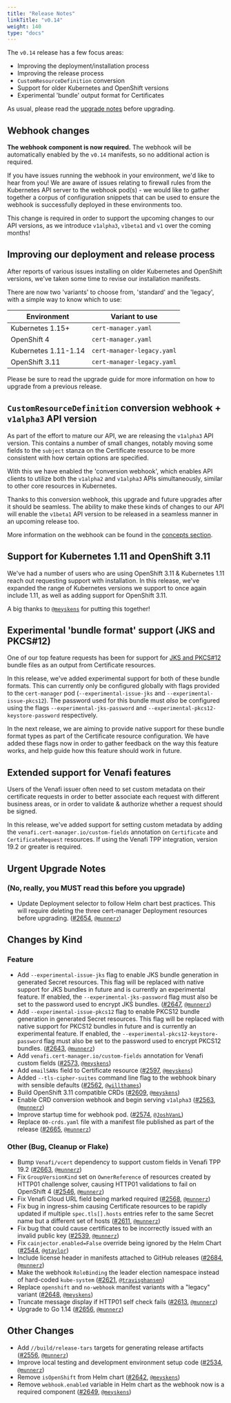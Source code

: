 ```yaml
---
title: "Release Notes"
linkTitle: "v0.14"
weight: 140
type: "docs"
---
```


The `v0.14` release has a few focus areas:

* Improving the deployment/installation process
* Improving the release process
* `CustomResourceDefinition` conversion
* Support for older Kubernetes and OpenShift versions
* Experimental 'bundle' output format for Certificates

As usual, please read the [upgrade notes](/docs/installation/upgrading/upgrading-0.13-0.14.md) before upgrading.

## Webhook changes

**The webhook component is now required.**
The webhook will be automatically enabled by the `v0.14` manifests, so no additional action is required.

If you have issues running the webhook in your environment, we'd like to hear from you! We are aware of issues relating
to firewall rules from the Kubernetes API server to the webhook pod(s) - we would like to gather together a corpus of
configuration snippets that can be used to ensure the webhook is successfully deployed in these environments too.

This change is required in order to support the upcoming changes to our API versions, as we introduce `v1alpha3`,
`v1beta1` and `v1` over the coming months!

## Improving our deployment and release process

After reports of various issues installing on older Kubernetes and OpenShift versions, we've taken some time to revise
our installation manifests.

There are now two 'variants' to choose from, 'standard' and the 'legacy', with a simple way to know which to use:

| Environment          | Variant to use             |
| -------------------- | -------------------------- |
| Kubernetes 1.15+     | `cert-manager.yaml`        |
| OpenShift 4          | `cert-manager.yaml`        |
| Kubernetes 1.11-1.14 | `cert-manager-legacy.yaml` |
| OpenShift 3.11       | `cert-manager-legacy.yaml` |

Please be sure to read the upgrade guide for more information on how to upgrade from a previous release.

## `CustomResourceDefinition` conversion webhook + `v1alpha3` API version

As part of the effort to mature our API, we are releasing the `v1alpha3` API version. This contains a number of small
changes, notably moving some fields to the `subject` stanza on the Certificate resource to be more consistent with how
certain options are specified.

With this we have enabled the 'conversion webhook', which enables API clients to utilize both the `v1alpha2` and
`v1alpha3` APIs simultaneously, similar to other core resources in Kubernetes.

Thanks to this conversion webhook, this upgrade and future upgrades after it should be seamless. The ability to make
these kinds of changes to our API will enable the `v1beta1` API version to be released in a seamless manner in an
upcoming release too.

More information on the webhook can be found in the [concepts section](/docs/concepts/webhook).

## Support for Kubernetes 1.11 and OpenShift 3.11

We've had a number of users who are using OpenShift 3.11 & Kubernetes 1.11 reach out requesting support with
installation. In this release, we've expanded the range of Kubernetes versions we support to once again include 1.11,
as well as adding support for OpenShift 3.11.

A big thanks to [`@meyskens`](https://github.com/meyskens) for putting this together!

## Experimental 'bundle format' support (JKS and PKCS#12)

One of our top feature requests has been for support for [JKS and PKCS#12](https://github.com/jetstack/cert-manager/issues/586)
bundle files as an output from Certificate resources.

In this release, we've added experimental support for both of these bundle formats. This can currently only be
configured globally with flags provided to the `cert-manager` pod (`--experimental-issue-jks` and
`--experimental-issue-pkcs12`). The password used for this bundle must _also_ be configured using the flags
`--experimental-jks-password` and `--experimental-pkcs12-keystore-password` respectively.

In the next release, we are aiming to provide native support for these bundle format types as part of the Certificate
resource configuration. We have added these flags now in order to gather feedback on the way this feature works, and
help guide how this feature should work in future.

## Extended support for Venafi features

Users of the Venafi issuer often need to set custom metadata on their certificate requests in order to better associate
each request with different business areas, or in order to validate & authorize whether a request should be signed.

In this release, we've added support for setting custom metadata by adding the `venafi.cert-manager.io/custom-fields`
annotation on `Certificate` and `CertificateRequest` resources. If using the Venafi TPP integration, version 19.2 or
greater is required.

## Urgent Upgrade Notes

### (No, really, you MUST read this before you upgrade)

- Update Deployment selector to follow Helm chart best practices. This will require deleting the three cert-manager Deployment resources before upgrading. ([#2654](https://github.com/jetstack/cert-manager/pull/2654), [`@munnerz`](https://github.com/munnerz))

## Changes by Kind

### Feature

- Add `--experimental-issue-jks` flag to enable JKS bundle generation in generated Secret resources. This flag will be replaced with native support for JKS bundles in future and is currently an experimental feature. If enabled, the `--experimental-jks-password` flag must also be set to the password used to encrypt JKS bundles. ([#2647](https://github.com/jetstack/cert-manager/pull/2647), [`@munnerz`](https://github.com/munnerz))
- Add `--experimental-issue-pkcs12` flag to enable PKCS12 bundle generation in generated Secret resources. This flag will be replaced with native support for PKCS12 bundles in future and is currently an experimental feature. If enabled, the `--experimental-pkcs12-keystore-password` flag must also be set to the password used to encrypt PKCS12 bundles. ([#2643](https://github.com/jetstack/cert-manager/pull/2643), [`@munnerz`](https://github.com/munnerz))
- Add `venafi.cert-manager.io/custom-fields` annotation for Venafi custom fields ([#2573](https://github.com/jetstack/cert-manager/pull/2573), [`@meyskens`](https://github.com/meyskens))
- Add `emailSANs` field to Certificate resource ([#2597](https://github.com/jetstack/cert-manager/pull/2597), [`@meyskens`](https://github.com/meyskens))
- Added `--tls-cipher-suites` command line flag to the webhook binary with sensible defaults ([#2562](https://github.com/jetstack/cert-manager/pull/2562), [`@willthames`](https://github.com/willthames))
- Build OpenShift 3.11 compatible CRDs ([#2609](https://github.com/jetstack/cert-manager/pull/2609), [`@meyskens`](https://github.com/meyskens))
- Enable CRD conversion webhook and begin serving `v1alpha3` ([#2563](https://github.com/jetstack/cert-manager/pull/2563), [`@munnerz`](https://github.com/munnerz))
- Improve startup time for webhook pod. ([#2574](https://github.com/jetstack/cert-manager/pull/2574), [`@JoshVanL`](https://github.com/JoshVanL))
- Replace `00-crds.yaml` file with a manifest file published as part of the release ([#2665](https://github.com/jetstack/cert-manager/pull/2665), [`@munnerz`](https://github.com/munnerz))

### Other (Bug, Cleanup or Flake)

- Bump `Venafi/vcert` dependency to support custom fields in Venafi TPP 19.2 ([#2663](https://github.com/jetstack/cert-manager/pull/2663), [`@munnerz`](https://github.com/munnerz))
- Fix `GroupVersionKind` set on `OwnerReference` of resources created by HTTP01 challenge solver, causing HTTP01 validations to fail on OpenShift 4 ([#2546](https://github.com/jetstack/cert-manager/pull/2546), [`@munnerz`](https://github.com/munnerz))
- Fix Venafi Cloud URL field being marked required ([#2568](https://github.com/jetstack/cert-manager/pull/2568), [`@munnerz`](https://github.com/munnerz))
- Fix bug in ingress-shim causing Certificate resources to be rapidly updated if multiple `spec.tls[].hosts` entries refer to the same Secret name but a different set of hosts ([#2611](https://github.com/jetstack/cert-manager/pull/2611), [`@munnerz`](https://github.com/munnerz))
- Fix bug that could cause certificates to be incorrectly issued with an invalid public key ([#2539](https://github.com/jetstack/cert-manager/pull/2539), [`@munnerz`](https://github.com/munnerz))
- Fix `cainjector.enabled=False` override being ignored by the Helm Chart ([#2544](https://github.com/jetstack/cert-manager/pull/2544), [`@gtaylor`](https://github.com/gtaylor))
- Include license header in manifests attached to GitHub releases ([#2684](https://github.com/jetstack/cert-manager/pull/2684), [`@munnerz`](https://github.com/munnerz))
- Make the webhook `RoleBinding` the leader election namespace instead of hard-coded `kube-system` ([#2621](https://github.com/jetstack/cert-manager/pull/2621), [`@travisghansen`](https://github.com/travisghansen))
- Replace `openshift` and `no-webhook` manifest variants with a "legacy" variant ([#2648](https://github.com/jetstack/cert-manager/pull/2648), [`@meyskens`](https://github.com/meyskens))
- Truncate message display if HTTP01 self check fails ([#2613](https://github.com/jetstack/cert-manager/pull/2613), [`@munnerz`](https://github.com/munnerz))
- Upgrade to Go 1.14 ([#2656](https://github.com/jetstack/cert-manager/pull/2656), [`@munnerz`](https://github.com/munnerz))

## Other Changes

- Add `//build/release-tars` targets for generating release artifacts ([#2556](https://github.com/jetstack/cert-manager/pull/2556), [`@munnerz`](https://github.com/munnerz))
- Improve local testing and development environment setup code ([#2534](https://github.com/jetstack/cert-manager/pull/2534), [`@munnerz`](https://github.com/munnerz))
- Remove `isOpenShift` from Helm chart ([#2642](https://github.com/jetstack/cert-manager/pull/2642), [`@meyskens`](https://github.com/meyskens))
- Remove `webhook.enabled` variable in Helm chart as the webhook now is a required component ([#2649](https://github.com/jetstack/cert-manager/pull/2649), [`@meyskens`](https://github.com/meyskens))